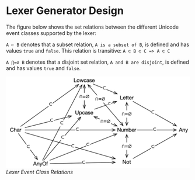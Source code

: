 # Lexer Generator Design 
The figure below shows the set relations between the different Unicode event classes supported by the lexer:

`A ⊂ B` denotes that a subset relation, `A is a subset of B`, is defined and has values `true` and `false`. This relation is transitive: `A ⊂ B ⊂ C => A ⊂ C`

`A ⋂=∅ B` denotes that a disjoint set relation, `A and B are disjoint`, is defined and has values `true` and `false`.

![Lexer_event_class_relations](fig/set_relations.png)
*Lexer Event Class Relations*